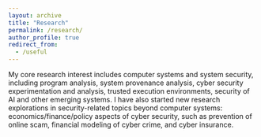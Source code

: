 ```yaml
---
layout: archive
title: "Research"
permalink: /research/
author_profile: true
redirect_from:
  - /useful
---
```


My core research interest includes computer systems and system security, including program analysis, system provenance analysis, cyber security experimentation and analysis, trusted execution environments, security of AI and other emerging systems. I have also started new research explorations in security-related topics beyond computer systems: economics/finance/policy aspects of cyber security, such as prevention of online scam, financial modeling of cyber crime, and cyber insurance.  

